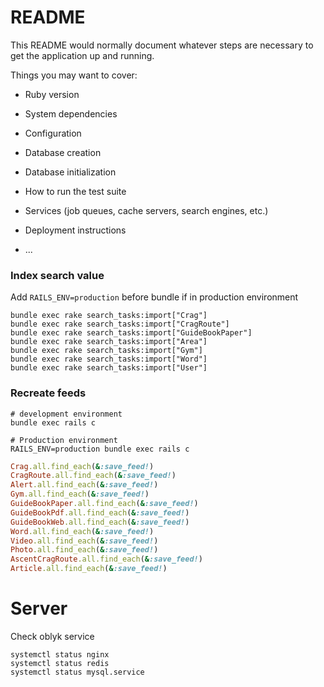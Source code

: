 # README

This README would normally document whatever steps are necessary to get the
application up and running.

Things you may want to cover:

* Ruby version

* System dependencies

* Configuration

* Database creation

* Database initialization

* How to run the test suite

* Services (job queues, cache servers, search engines, etc.)

* Deployment instructions

* ...


### Index search value
Add `RAILS_ENV=production` before bundle if in production environment
```shell
bundle exec rake search_tasks:import["Crag"]
bundle exec rake search_tasks:import["CragRoute"]
bundle exec rake search_tasks:import["GuideBookPaper"]
bundle exec rake search_tasks:import["Area"]
bundle exec rake search_tasks:import["Gym"]
bundle exec rake search_tasks:import["Word"]
bundle exec rake search_tasks:import["User"]
```

### Recreate feeds
```shell
# development environment
bundle exec rails c

# Production environment
RAILS_ENV=production bundle exec rails c
```
```ruby
Crag.all.find_each(&:save_feed!)
CragRoute.all.find_each(&:save_feed!)
Alert.all.find_each(&:save_feed!)
Gym.all.find_each(&:save_feed!)
GuideBookPaper.all.find_each(&:save_feed!)
GuideBookPdf.all.find_each(&:save_feed!)
GuideBookWeb.all.find_each(&:save_feed!)
Word.all.find_each(&:save_feed!)
Video.all.find_each(&:save_feed!)
Photo.all.find_each(&:save_feed!)
AscentCragRoute.all.find_each(&:save_feed!)
Article.all.find_each(&:save_feed!)
```

# Server

Check oblyk service
```shell
systemctl status nginx
systemctl status redis
systemctl status mysql.service
```
